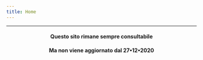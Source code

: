 ```yaml
---
title: Home
---
```

---
#### <p style="text-align: center;">Questo sito rimane sempre consultabile</p>
#### <p style="text-align: center;">Ma non viene aggiornato dal 27•12•2020</p>
